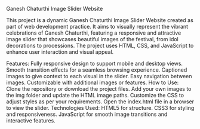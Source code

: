 Ganesh Chaturthi Image Slider Website

This project is a dynamic Ganesh Chaturthi Image Slider Website created as part of web development practice. It aims to visually represent the vibrant celebrations of Ganesh Chaturthi, featuring a responsive and attractive image slider that showcases beautiful images of the festival, from idol decorations to processions. The project uses HTML, CSS, and JavaScript to enhance user interaction and visual appeal.

Features:
Fully responsive design to support mobile and desktop views.
Smooth transition effects for a seamless browsing experience.
Captioned images to give context to each visual in the slider.
Easy navigation between images.
Customizable with additional images or features.
How to Use:
Clone the repository or download the project files.
Add your own images to the img folder and update the HTML image paths.
Customize the CSS to adjust styles as per your requirements.
Open the index.html file in a browser to view the slider.
Technologies Used:
HTML5 for structure.
CSS3 for styling and responsiveness.
JavaScript for smooth image transitions and interactive features.
